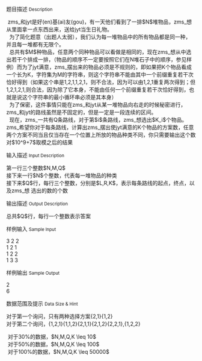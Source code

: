 <div class="panel panel-default">
<div class="area-title">
<span>
题目描述
<small>Description</small>
</span></div>
<div class="panel-body">

<p> zms_和jyt是好(en)基(ai)友(gou)，有一天他们看到了一排$N$堆物品，zms_想从里面拿一点东西出来，送给jyt当生日礼物。<br>  为了简化题意（出题人太弱），我们认为每一堆物品中的所有物品都是同一种，并且每一堆都有无限个。<br>  总共有$M$种物品，任意两个同种物品可以看做是相同的，现在zms_想从中选出若干个排成一排，（物品的顺序不一定要按照它们在N堆石子中的顺序，参见样例）而为了jyt满意，zms_摆出来的物品必须是不规则的，即如果把K个物品看成一个长为K，字符集为M的字符串，则这个字符串不能由其中一个前缀重复若干次恰好得到（如果这个串是1,2,1,1,2,1，则不合法，因为可以由1,2,1重复两次得到；但1,2,1,2,1,则合法，因为除了它本身，不能由任何一个前缀重复若干次恰好得到，也就是说这个字符串的最小循环串必须是其本身）<br>  为了保密，这件事情只能在zms_和jyt从某一堆物品向右走的时候秘密进行，zms_和jyt的路线虽然是不固定的，但是一定是一段连续的区间。<br>  现在，zms_一共有Q条路线，对于第$i$条路线，zms_想选出$K_i$个物品。zms_希望你对于每条路线，计算出zms_摆出使jyt满意的K个物品的方案数，任意两个方案不同当且仅当存在一个位置上所放的物品种类不同，你只需要输出这个数对$10^9+7$取模之后的结果</p>

</div>
</div>

<div class="panel panel-default">
<div class="area-title">
<span>
输入描述
<small>Input Description</small>
</span></div>
<div class="panel-body">
<p>第一行三个整数$N,M,Q$<br>接下来一行$N$个整数，代表每一堆物品的种类<br>接下来$Q$行，每行三个整数，分别是$L,R,K$，表示每条路线的起点，终点，以及zms_想 选出的数的个数</p>

</div>
</div>
<div  class="panel panel-default">
<div class="area-title">
<span>
输出描述
<small>Output Description</small>
</span></div>
<div class="panel-body">

<p>总共$Q$行，每行一个整数表示答案</p>

</div>
</div>


<div class="panel panel-default">
<div class="area-title">
<span>
样例输入
<small>Sample Input</small>
</span></div>
<div class="panel-body">
<p>3 2 2<br>1 2 1<br>1 2 2<br>1 3 3</p>

</div>
</div>

<div class="panel panel-default">
<div class="area-title">
<span>
样例输出
<small>Sample Output</small>
</span></div>
<div class="panel-body">
<p>2<br>6</p>

</div>
</div>

<div class="panel panel-default">
<div class="area-title">
<span>
数据范围及提示
<small>Data Size & Hint</small>
</span></div>
<div class="panel-body">
<p>对于第一个询问，只有两种选择方案{2,1}{1,2}<br>对于第二个询问，{1,2,1}{1,1,2}{2,1,1}{2,1,2}{2,2,1},{1,2,2}</p><p> 对于30%的数据，$N,M,Q,K \leq 10$<br> 对于50%的数据，$N,M,Q,K \leq 100$<br> 对于100%的数据，$N,M,Q,K \leq 50000$</p>
</div>
</div>